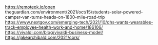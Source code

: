 https://remoteok.io/open
theguardian.com/environment/2021/oct/15/students-solar-powered-camper-van-turns-heads-on-1800-mile-road-trip
https://www.nextgov.com/emerging-tech/2021/10/dhs-wants-wearables-track-employee-health-work-and-home/186106/
https://vivaldi.com/blog/vivaldi-business-model/
https://jakearchibald.com/2021/cors/
